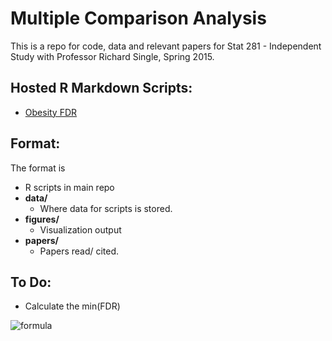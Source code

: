 # Multiple Comparison Analysis

This is a repo for code, data and relevant papers for Stat 281 - Independent Study with Professor Richard Single, Spring 2015. 

## Hosted R Markdown Scripts: 
- [Obesity FDR](http://rpubs.com/nstrayer/FDR_Obesity)


## Format: 

The format is 

- R scripts in main repo
- __data/__
	* Where data for scripts is stored.
- __figures/__
	* Visualization output
- __papers/__
	* Papers read/ cited.


## To Do: 

- Calculate the min(FDR) 

![formula](/formula.png)